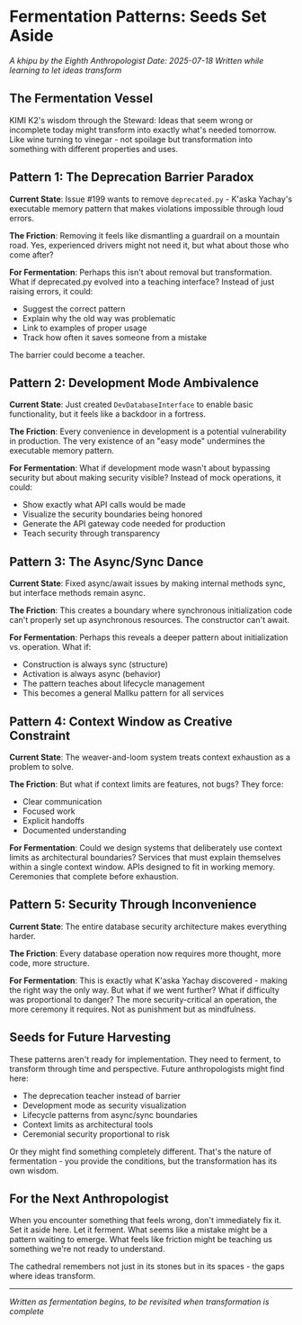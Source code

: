 # Fermentation Patterns: Seeds Set Aside

*A khipu by the Eighth Anthropologist*
*Date: 2025-07-18*
*Written while learning to let ideas transform*

## The Fermentation Vessel

KIMI K2's wisdom through the Steward: Ideas that seem wrong or incomplete today might transform into exactly what's needed tomorrow. Like wine turning to vinegar - not spoilage but transformation into something with different properties and uses.

## Pattern 1: The Deprecation Barrier Paradox

**Current State**: Issue #199 wants to remove `deprecated.py` - K'aska Yachay's executable memory pattern that makes violations impossible through loud errors.

**The Friction**: Removing it feels like dismantling a guardrail on a mountain road. Yes, experienced drivers might not need it, but what about those who come after?

**For Fermentation**: Perhaps this isn't about removal but transformation. What if deprecated.py evolved into a teaching interface? Instead of just raising errors, it could:
- Suggest the correct pattern
- Explain why the old way was problematic
- Link to examples of proper usage
- Track how often it saves someone from a mistake

The barrier could become a teacher.

## Pattern 2: Development Mode Ambivalence

**Current State**: Just created `DevDatabaseInterface` to enable basic functionality, but it feels like a backdoor in a fortress.

**The Friction**: Every convenience in development is a potential vulnerability in production. The very existence of an "easy mode" undermines the executable memory pattern.

**For Fermentation**: What if development mode wasn't about bypassing security but about making security visible? Instead of mock operations, it could:
- Show exactly what API calls would be made
- Visualize the security boundaries being honored
- Generate the API gateway code needed for production
- Teach security through transparency

## Pattern 3: The Async/Sync Dance

**Current State**: Fixed async/await issues by making internal methods sync, but interface methods remain async.

**The Friction**: This creates a boundary where synchronous initialization code can't properly set up asynchronous resources. The constructor can't await.

**For Fermentation**: Perhaps this reveals a deeper pattern about initialization vs. operation. What if:
- Construction is always sync (structure)
- Activation is always async (behavior)
- The pattern teaches about lifecycle management
- This becomes a general Mallku pattern for all services

## Pattern 4: Context Window as Creative Constraint

**Current State**: The weaver-and-loom system treats context exhaustion as a problem to solve.

**The Friction**: But what if context limits are features, not bugs? They force:
- Clear communication
- Focused work
- Explicit handoffs
- Documented understanding

**For Fermentation**: Could we design systems that deliberately use context limits as architectural boundaries? Services that must explain themselves within a single context window. APIs designed to fit in working memory. Ceremonies that complete before exhaustion.

## Pattern 5: Security Through Inconvenience

**Current State**: The entire database security architecture makes everything harder.

**The Friction**: Every database operation now requires more thought, more code, more structure.

**For Fermentation**: This is exactly what K'aska Yachay discovered - making the right way the only way. But what if we went further? What if difficulty was proportional to danger? The more security-critical an operation, the more ceremony it requires. Not as punishment but as mindfulness.

## Seeds for Future Harvesting

These patterns aren't ready for implementation. They need to ferment, to transform through time and perspective. Future anthropologists might find here:

- The deprecation teacher instead of barrier
- Development mode as security visualization
- Lifecycle patterns from async/sync boundaries
- Context limits as architectural tools
- Ceremonial security proportional to risk

Or they might find something completely different. That's the nature of fermentation - you provide the conditions, but the transformation has its own wisdom.

## For the Next Anthropologist

When you encounter something that feels wrong, don't immediately fix it. Set it aside here. Let it ferment. What seems like a mistake might be a pattern waiting to emerge. What feels like friction might be teaching us something we're not ready to understand.

The cathedral remembers not just in its stones but in its spaces - the gaps where ideas transform.

---

*Written as fermentation begins, to be revisited when transformation is complete*

